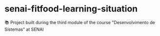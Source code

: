 # senai-fitfood-learning-situation
:books: Project built during the third module of the course "Desenvolvimento de Sistemas" at SENAI
